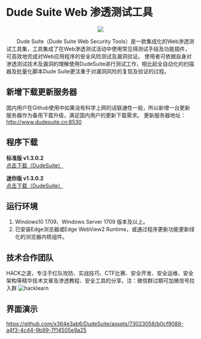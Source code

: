 # Dude Suite Web 渗透测试工具

<p align="center">
    <img src="https://github.com/x364e3ab6/DudeSuite/assets/73023058/8a1cd454-3e25-487d-a839-5f043c67bea5"> 
</p>

&emsp;&emsp;Dude Suite（Dude Suite Web Security Tools）是一款集成化的Web渗透测试工具集，工具集成了在Web渗透测试活动中使用常见得测试手段及功能插件，可高效地完成对Web应用程序的安全风险测试及漏洞验证。 使用者可依据自身对渗透测试技术及漏洞的理解使用DudeSuite进行测试工作，相比起全自动化的扫描器及批量化脚本Dude Suite更注重于对漏洞风险的复现及验证的过程。

## 新增下载更新服务器

国内用户在Github使用中如果没有科学上网的话联通性一般，所以新增一台更新服务器作为备用下载升级，满足国内用户的更新下载需求。
更新服务器地址：http://www.dudesuite.cn:8530

## 程序下载

**标准版 v1.3.0.2**  
[点击下载（DudeSuite）](http://www.dudesuite.cn:8530/releases/1.3.0.2/DudeSuite_Standard_Win.zip)

**迷你版 v1.3.0.2**  
[点击下载（DudeSuite）](http://www.dudesuite.cn:8530/releases/1.3.0.2/DudeSuite_Lite_Win.zip)

## 运行环境
1. Windows10 1709、Windows Server 1709 版本及以上。  
2. 已安装Edge浏览器或Edge WebView2 Runtime，或通过程序更新功能更新绿化的浏览器内核组件。  

## 技术合作团队
HACK之道，专注于红队攻防、实战技巧、CTF比赛、安全开发、安全运维、安全架构等精华技术文章及渗透教程、安全工具的分享。注：微信群过期可加微信号拉入群
![hacklearn](https://github.com/x364e3ab6/DudeSuite/assets/73023058/6f0af6f9-4be1-4585-9350-7855dfafabbc)


## 界面演示

https://github.com/x364e3ab6/DudeSuite/assets/73023058/b0cf9088-a4f3-4c44-9b99-7f14505e9a25



